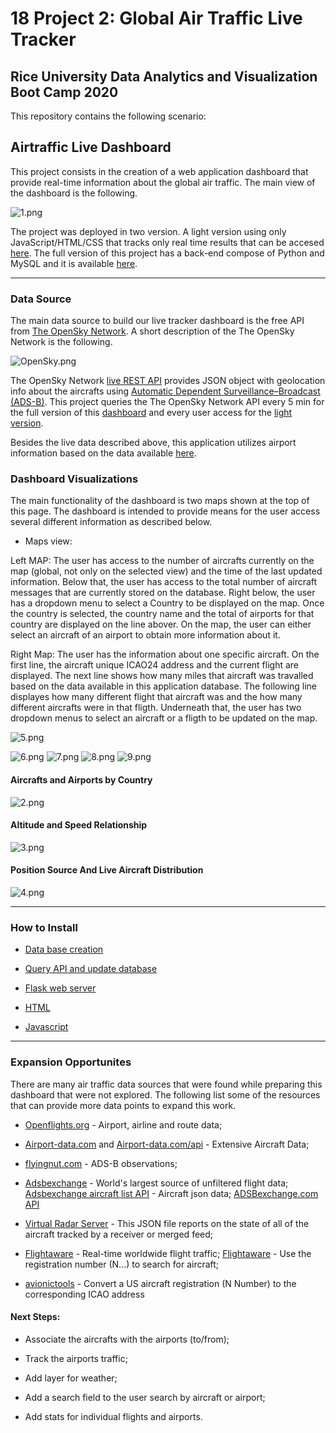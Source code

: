 # 18 Project 2: Global Air Traffic Live Tracker


## Rice University Data Analytics and Visualization Boot Camp 2020


This repository contains the following scenario:
 

## Airtraffic Live Dashboard

This project consists in the creation of a web application dashboard that provide real-time information about the global air traffic. The main view of the dashboard is the following.

![1.png](Resources/Images/1.png)

The project was deployed in two version. A light version using only JavaScript/HTML/CSS that tracks only real time results that can be accesed [here](https://gpivaro.github.io/Project_2/). The full version of this project has a back-end compose of Python and MySQL and it is available [here](https://airtraffic-live.herokuapp.com/).
 
 ---


### Data Source

The main data source to build our live tracker dashboard is the free API from [The OpenSky Network](https://opensky-network.org/). A short description of the The OpenSky Network is the following.

![OpenSky.png](Resources/OpenSky.png)

The OpenSky Network [live REST API](https://opensky-network.org/api) provides JSON object with geolocation info about the aircrafts using [Automatic Dependent Surveillance–Broadcast (ADS-B)](https://en.wikipedia.org/wiki/Automatic_Dependent_Surveillance%E2%80%93Broadcast). This project queries the The OpenSky Network API every 5 min for the full version of this [dashboard](https://airtraffic-live.herokuapp.com/) and every user access for the [light version](https://airtraffic-live.herokuapp.com/).

Besides the live data described above, this application utilizes airport information based on the data available [here](https://raw.githubusercontent.com/jpatokal/openflights/master/data/airports.dat).


### Dashboard Visualizations

The main functionality of the dashboard is two maps shown at the top of this page. The dashboard is intended to provide means for the user access several different information as described below.

* Maps view:

Left MAP: The user has access to the number of aircrafts currently on the map (global, not only on the selected view) and the time of the last updated information. Below that, the user has access to the total number of aircraft messages that are currently stored on the database. Right below, the user has a dropdown menu to select a Country to be displayed on the map. Once the country is selected, the country name and the total of airports for that country are displayed on the line abover. On the map, the user can either select an aircraft of an airport to obtain more information about it.

Right Map: The user has the information about one specific aircraft. On the first line, the aircraft unique ICAO24 address and the current flight are displayed. The next line shows how many miles that aircraft was travalled based on the data available in this application database. The following line displayes how many different flight that aircraft was and the how many different aircrafts were in that fligth. Underneath that, the user has two dropdown menus to select an aircraft or a fligth to be updated on the map.

![5.png](Resources/Images/5.png)

![6.png](Resources/Images/6.png)
![7.png](Resources/Images/7.png)
![8.png](Resources/Images/8.png)
![9.png](Resources/Images/9.png)

#### Aircrafts and Airports by Country

![2.png](Resources/Images/2.png)

#### Altitude and Speed Relationship

![3.png](Resources/Images/3.png)

#### Position Source And Live Aircraft Distribution

![4.png](Resources/Images/4.png)

---

### How to Install

* [Data base creation](Database)

* [Query API and update database](scripts)

* [Flask web server](app.py)

* [HTML](templates)

* [Javascript](static)

---

### Expansion Opportunites

There are many air traffic data sources that were found while preparing this dashboard that were not explored. The following list some of the resources that can provide more data points to expand this work. 

* [Openflights.org](https://openflights.org/data.html#airport) - Airport, airline and route data;

* [Airport-data.com](https://www.airport-data.com/) and [Airport-data.com/api](https://www.airport-data.com/api/doc.php) - Extensive Aircraft Data;

* [flyingnut.com](http://www.flyingnut.com/adsbmap/grids/aircraft.html) - ADS-B observations;

* [Adsbexchange](https://www.adsbexchange.com/) - World's largest source of unfiltered flight data; [Adsbexchange aircraft list API](https://public-api.adsbexchange.com/VirtualRadar/AircraftList.json) - Aircraft json data; [ADSBexchange.com API](https://rapidapi.com/adsbx/api/adsbexchange-com1)

* [Virtual Radar Server](http://www.virtualradarserver.co.uk/Documentation/Formats/AircraftList.aspx) - This JSON file reports on the state of all of the aircraft tracked by a receiver or merged feed;

* [Flightaware](https://flightaware.com/live/) - Real-time worldwide flight traffic; [Flightaware](https://flightaware.com/resources/registration/) - Use the registration number (N...) to search for aircraft;

* [avionictools](http://www.avionictools.com/icao.php)  - Convert a US aircraft registration (N Number) to the corresponding ICAO address


#### Next Steps:

* Associate the aircrafts with the airports (to/from);

* Track the airports traffic;

* Add layer for weather;

* Add a search field to the user search by aircraft or airport;

* Add stats for individual flights and airports.



